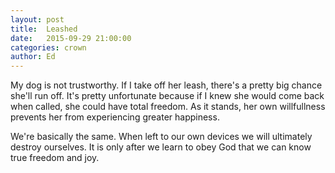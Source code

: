 ```yaml
---
layout: post
title:  Leashed
date:   2015-09-29 21:00:00
categories: crown
author: Ed
---
```


My dog is not trustworthy. If I take off her leash, there's a pretty big chance she'll run off. It's pretty unfortunate because if I knew she would come back when called, she could have total freedom. As it stands, her own willfullness prevents her from experiencing greater happiness. 

We're basically the same. When left to our own devices we will ultimately destroy ourselves. It is only after we learn to obey God that we can know true freedom and joy.
